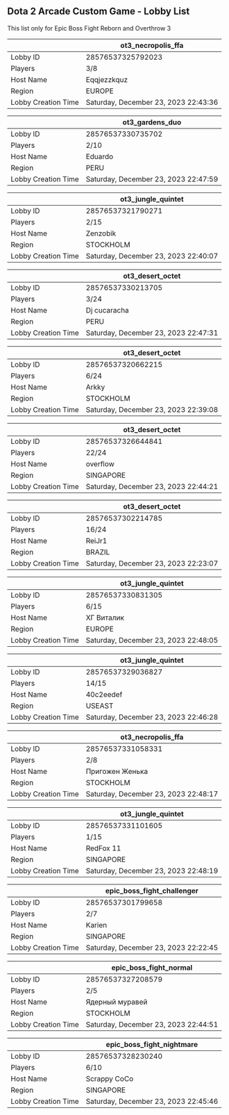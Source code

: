 ## Dota 2 Arcade Custom Game - Lobby List

This list only for Epic Boss Fight Reborn and Overthrow 3

|  | ot3_necropolis_ffa |
| ------ | ------ |
| Lobby ID | 28576537325792023 |
| Players | 3/8 |
| Host Name | Eqqjezzkquz |
| Region | EUROPE |
| Lobby Creation Time | Saturday, December 23, 2023 22:43:36 |


|  | ot3_gardens_duo |
| ------ | ------ |
| Lobby ID | 28576537330735702 |
| Players | 2/10 |
| Host Name | Eduardo |
| Region | PERU |
| Lobby Creation Time | Saturday, December 23, 2023 22:47:59 |


|  | ot3_jungle_quintet |
| ------ | ------ |
| Lobby ID | 28576537321790271 |
| Players | 2/15 |
| Host Name | Zenzobik |
| Region | STOCKHOLM |
| Lobby Creation Time | Saturday, December 23, 2023 22:40:07 |


|  | ot3_desert_octet |
| ------ | ------ |
| Lobby ID | 28576537330213705 |
| Players | 3/24 |
| Host Name | Dj cucaracha |
| Region | PERU |
| Lobby Creation Time | Saturday, December 23, 2023 22:47:31 |


|  | ot3_desert_octet |
| ------ | ------ |
| Lobby ID | 28576537320662215 |
| Players | 6/24 |
| Host Name | Arkky |
| Region | STOCKHOLM |
| Lobby Creation Time | Saturday, December 23, 2023 22:39:08 |


|  | ot3_desert_octet |
| ------ | ------ |
| Lobby ID | 28576537326644841 |
| Players | 22/24 |
| Host Name | overflow |
| Region | SINGAPORE |
| Lobby Creation Time | Saturday, December 23, 2023 22:44:21 |


|  | ot3_desert_octet |
| ------ | ------ |
| Lobby ID | 28576537302214785 |
| Players | 16/24 |
| Host Name | ReiJr1 |
| Region | BRAZIL |
| Lobby Creation Time | Saturday, December 23, 2023 22:23:07 |


|  | ot3_jungle_quintet |
| ------ | ------ |
| Lobby ID | 28576537330831305 |
| Players | 6/15 |
| Host Name | ХГ Виталик |
| Region | EUROPE |
| Lobby Creation Time | Saturday, December 23, 2023 22:48:05 |


|  | ot3_jungle_quintet |
| ------ | ------ |
| Lobby ID | 28576537329036827 |
| Players | 14/15 |
| Host Name | 40c2eedef |
| Region | USEAST |
| Lobby Creation Time | Saturday, December 23, 2023 22:46:28 |


|  | ot3_necropolis_ffa |
| ------ | ------ |
| Lobby ID | 28576537331058331 |
| Players | 2/8 |
| Host Name | Пригожен Женька |
| Region | STOCKHOLM |
| Lobby Creation Time | Saturday, December 23, 2023 22:48:17 |


|  | ot3_jungle_quintet |
| ------ | ------ |
| Lobby ID | 28576537331101605 |
| Players | 1/15 |
| Host Name | RedFox 11 |
| Region | SINGAPORE |
| Lobby Creation Time | Saturday, December 23, 2023 22:48:19 |


|  | epic_boss_fight_challenger |
| ------ | ------ |
| Lobby ID | 28576537301799658 |
| Players | 2/7 |
| Host Name | Karien |
| Region | SINGAPORE |
| Lobby Creation Time | Saturday, December 23, 2023 22:22:45 |


|  | epic_boss_fight_normal |
| ------ | ------ |
| Lobby ID | 28576537327208579 |
| Players | 2/5 |
| Host Name | Ядерный муравей |
| Region | STOCKHOLM |
| Lobby Creation Time | Saturday, December 23, 2023 22:44:51 |


|  | epic_boss_fight_nightmare |
| ------ | ------ |
| Lobby ID | 28576537328230240 |
| Players | 6/10 |
| Host Name | Scrappy CoCo |
| Region | SINGAPORE |
| Lobby Creation Time | Saturday, December 23, 2023 22:45:46 |


